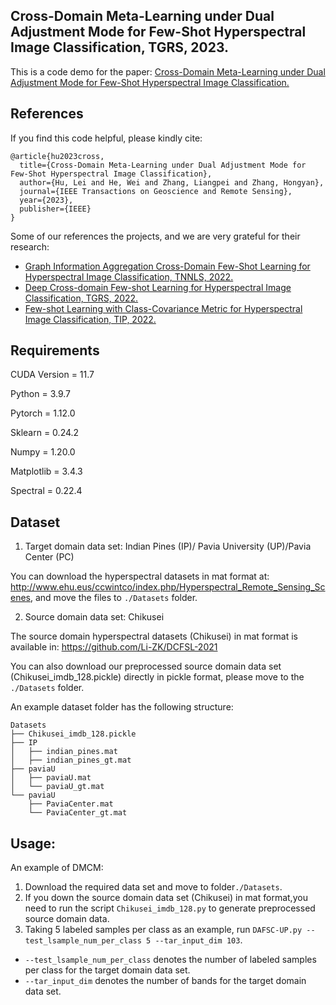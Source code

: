 ## Cross-Domain Meta-Learning under Dual Adjustment Mode for Few-Shot Hyperspectral Image Classification, TGRS, 2023.
This is a code demo for the paper: [Cross-Domain Meta-Learning under Dual Adjustment Mode for Few-Shot Hyperspectral Image Classification.](https://doi.org/10.1109/TGRS.2023.3320657)

## References
If you find this code helpful, please kindly cite:
```
@article{hu2023cross,
  title={Cross-Domain Meta-Learning under Dual Adjustment Mode for Few-Shot Hyperspectral Image Classification},
  author={Hu, Lei and He, Wei and Zhang, Liangpei and Zhang, Hongyan},
  journal={IEEE Transactions on Geoscience and Remote Sensing},
  year={2023},
  publisher={IEEE}
}
```

Some of our references the projects, and we are very grateful for their research:
* [Graph Information Aggregation Cross-Domain Few-Shot Learning for Hyperspectral Image Classification, TNNLS, 2022.](https://github.com/YuxiangZhang-BIT/IEEE_TNNLS_Gia-CFSL)
* [Deep Cross-domain Few-shot Learning for Hyperspectral Image Classification, TGRS, 2022.](https://github.com/Li-ZK/DCFSL-2021)
* [Few-shot Learning with Class-Covariance Metric for Hyperspectral Image Classification, TIP, 2022.](https://github.com/B-Xi/TIP_2022_CMFSL)

## Requirements
CUDA Version = 11.7

Python = 3.9.7 

Pytorch = 1.12.0 

Sklearn = 0.24.2

Numpy = 1.20.0

Matplotlib = 3.4.3

Spectral = 0.22.4

## Dataset
1. Target domain data set: Indian Pines (IP)/ Pavia University (UP)/Pavia Center (PC)

You can download the hyperspectral datasets in mat format at: http://www.ehu.eus/ccwintco/index.php/Hyperspectral_Remote_Sensing_Scenes, and move the files to `./Datasets` folder.

2. Source domain data set: Chikusei

The source domain  hyperspectral datasets (Chikusei) in mat format is available in: https://github.com/Li-ZK/DCFSL-2021 
 
You can also download our preprocessed source domain data set (Chikusei_imdb_128.pickle) directly in pickle format, please move to the `./Datasets` folder.

An example dataset folder has the following structure:
```
Datasets
├── Chikusei_imdb_128.pickle
├── IP
│   ├── indian_pines.mat
│   ├── indian_pines_gt.mat
├── paviaU
│   ├── paviaU.mat
│   └── paviaU_gt.mat
└── paviaU
    ├── PaviaCenter.mat
    └── PaviaCenter_gt.mat
```

## Usage:
An example of DMCM:
1. Download the required data set and move to folder`./Datasets`.
2. If you down the source domain data set (Chikusei) in mat format,you need to run the script `Chikusei_imdb_128.py` to generate preprocessed source domain data. 
3. Taking 5 labeled samples per class as an example, run `DAFSC-UP.py --test_lsample_num_per_class 5 --tar_input_dim 103`. 
 * `--test_lsample_num_per_class` denotes the number of labeled samples per class for the target domain data set.
 * `--tar_input_dim` denotes the number of bands for the target domain data set.
